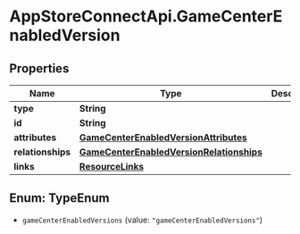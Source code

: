 # AppStoreConnectApi.GameCenterEnabledVersion

## Properties

Name | Type | Description | Notes
------------ | ------------- | ------------- | -------------
**type** | **String** |  | 
**id** | **String** |  | 
**attributes** | [**GameCenterEnabledVersionAttributes**](GameCenterEnabledVersionAttributes.md) |  | [optional] 
**relationships** | [**GameCenterEnabledVersionRelationships**](GameCenterEnabledVersionRelationships.md) |  | [optional] 
**links** | [**ResourceLinks**](ResourceLinks.md) |  | [optional] 



## Enum: TypeEnum


* `gameCenterEnabledVersions` (value: `"gameCenterEnabledVersions"`)




